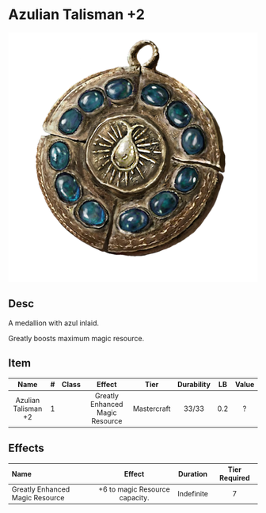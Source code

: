 # Azulian Talisman +2

![Copyrighted Image](AzulianTalisman+2.png)

## Desc

A medallion with azul inlaid.

Greatly boosts maximum magic resource.

## Item

| Name | # | Class | Effect | Tier | Durability | LB | Value |
| :--: | :-: | :---: | :----: | :--: | :--------: | :-: | :---: |
| Azulian Talisman +2 | 1 |  | Greatly Enhanced Magic Resource | Mastercraft | 33/33 | 0.2 | ? |

## Effects

| Name | Effect | Duration | Tier Required |
| :--- | :----: | :------: | :-----------: |
| Greatly Enhanced Magic Resource | +6 to magic Resource capacity. | Indefinite | 7 |
